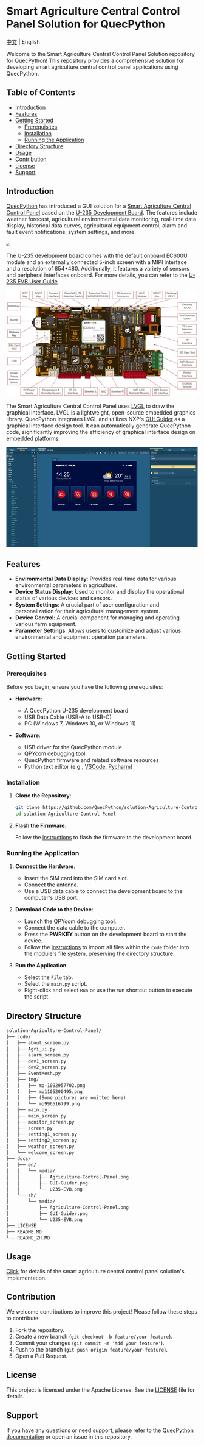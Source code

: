 # Smart Agriculture Central Control Panel Solution for QuecPython

[中文](README.zh.md) | English

Welcome to the Smart Agriculture Central Control Panel Solution repository for QuecPython! This repository provides a comprehensive solution for developing smart agriculture central control panel applications using QuecPython.

## Table of Contents

- [Introduction](#introduction)
- [Features](#features)
- [Getting Started](#getting-started)
  - [Prerequisites](#prerequisites)
  - [Installation](#installation)
  - [Running the Application](#running-the-application)
- [Directory Structure](#directory-structure)
- [Usage](#usage)
- [Contribution](#contribution)
- [License](#license)
- [Support](#support)

## Introduction

[QuecPython](https://python.quectel.com/en) has introduced a GUI solution for a [Smart Agriculture Central Control Panel](https://github.com/QuecPython/solution-Agriculture-Control-Panel.git) based on the [U-235 Development Board](https://images.quectel.com/python/sites/2/2023/08/Quectel_QuecPython_U-235_EVB_User_Guide_V1.0.pdf). The features include weather forecast, agricultural environmental data  monitoring, real-time data display, historical data curves, agricultural equipment control, alarm and fault event notifications, system  settings, and more.

<img src="./docs/en/media/Agriculture-Control-Panel.png" style="zoom:50%;" />

The U-235 development board comes with the default onboard EC600U module and an externally connected 5-inch screen with a MIPI interface and a  resolution of 854*480. Additionally, it features a variety of sensors  and peripheral interfaces onboard. For more details, you can refer to  the [U-235 EVB User Guide](https://images.quectel.com/python/sites/2/2023/08/Quectel_QuecPython_U-235_EVB_User_Guide_V1.0.pdf).

<img src="./docs/en/media/U235-EVB.png" style="zoom:60%;" />

The Smart Agriculture Central Control Panel uses [LVGL](https://lvgl.io/) to draw the graphical interface. LVGL is a lightweight, open-source  embedded graphics library. QuecPython integrates LVGL and utilizes NXP's [GUI Guider](https://www.nxp.com/design/software/development-software/gui-guider:GUI-GUIDER) as a graphical interface design tool. It can automatically generate  QuecPython code, significantly improving the efficiency of graphical interface design on embedded platforms.

<img src="./docs/en/media/GUI-Guider.png" style="zoom: 67%;" />

## Features

- **Environmental Data Display**: Provides real-time data for various environmental parameters in agriculture.
- **Device Status Display**: Used to monitor and display the operational status of various devices and sensors.
- **System Settings**: A crucial part of user configuration and personalization for their agricultural management system.
- **Device Control**: A crucial component for managing and operating various farm equipment.
- **Parameter Settings**: Allows users to customize and adjust various environmental and equipment operation parameters.

## Getting Started

### Prerequisites

Before you begin, ensure you have the following prerequisites:

- **Hardware**:
  - A QuecPython U-235 development board
  - USB Data Cable (USB-A to USB-C)
  - PC (Windows 7, Windows 10, or Windows 11)

- **Software**:
  - USB driver for the QuecPython module
  - QPYcom debugging tool
  - QuecPython firmware and related software resources
  - Python text editor (e.g., [VSCode](https://code.visualstudio.com/), [Pycharm](https://www.jetbrains.com/pycharm/download/))

### Installation

1. **Clone the Repository**:
   ```bash
   git clone https://github.com/QuecPython/solution-Agriculture-Control-Panel.git
   cd solution-Agriculture-Control-Panel
   ```

2. **Flash the Firmware**:

   Follow the [instructions](https://python.quectel.com/doc/Application_guide/en/dev-tools/QPYcom/qpycom-dw.html#Download-Firmware) to flash the firmware to the development board.

### Running the Application

1. **Connect the Hardware**:
   - Insert the SIM card into the SIM card slot.
   - Connect the antenna.
   - Use a USB data cable to connect the development board to the computer's USB port.

2. **Download Code to the Device**:
   - Launch the QPYcom debugging tool.
   - Connect the data cable to the computer.
   - Press the **PWRKEY** button on the development board to start the device.
   - Follow the [instructions](https://python.quectel.com/doc/Application_guide/en/dev-tools/QPYcom/qpycom-dw.html#Download-Script) to import all files within the `code` folder into the module's file system, preserving the directory structure.

3. **Run the Application**:
   - Select the `File` tab.
   - Select the `main.py` script.
   - Right-click and select `Run` or use the run shortcut button to execute the script.

## Directory Structure

```plaintext
solution-Agriculture-Control-Panel/
├── code/
│   ├── about_screen.py
│   ├── Agri_ui.py
│   ├── alarm_screen.py
│   ├── dev1_screen.py
│   ├── dev2_screen.py
│   ├── EventMesh.py
│   ├── img/
│   │   ├── mp-1092957702.png
│   │   ├── mp1105200495.png
│   │   ├── (Some pictures are omitted here)
│   │   └── mp996516799.png
│   ├── main.py
│   ├── main_screen.py
│   ├── monitor_screen.py
│   ├── screen.py
│   ├── setting1_screen.py
│   ├── setting2_screen.py
│   ├── weather_screen.py
│   └── welcome_screen.py
├── docs/
│   ├── en/
│   │   └── media/
│   │       ├── Agriculture-Control-Panel.png
│   │       ├── GUI-Guider.png
│   │       └── U235-EVB.png
│   └── zh/
│       └── media/
│           ├── Agriculture-Control-Panel.png
│           ├── GUI-Guider.png
│           └── U235-EVB.png
├── LICENSE
├── README.MD
└── README_ZH.MD
```

## Usage

[Click](https://python.quectel.com/doc/Application_guide/en/solutions/Agriculture-Control-Panel/index.html) for details of the smart agriculture central control panel solution's implementation.

## Contribution

We welcome contributions to improve this project! Please follow these steps to contribute:

1. Fork the repository.
2. Create a new branch (`git checkout -b feature/your-feature`).
3. Commit your changes (`git commit -m 'Add your feature'`).
4. Push to the branch (`git push origin feature/your-feature`).
5. Open a Pull Request.

## License

This project is licensed under the Apache License. See the [LICENSE](LICENSE) file for details.

## Support

If you have any questions or need support, please refer to the [QuecPython documentation](https://python.quectel.com/doc/en) or open an issue in this repository.
